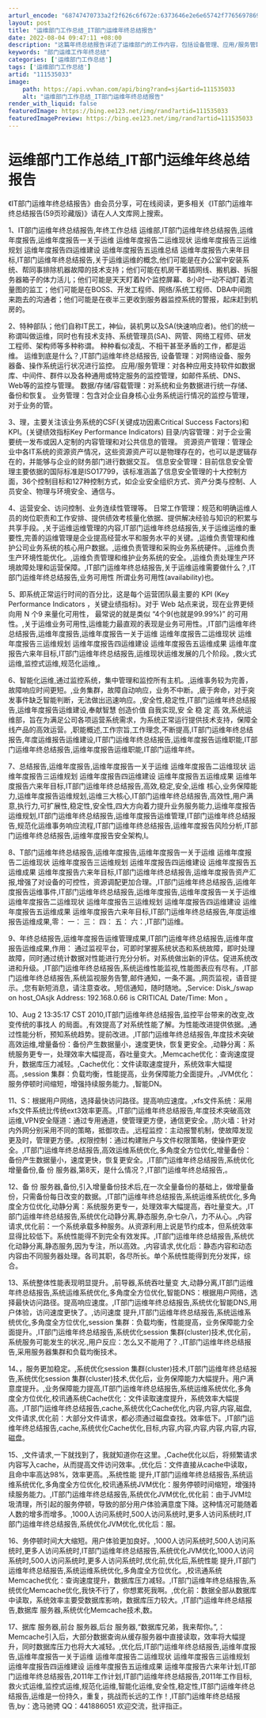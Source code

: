 ```yaml
---
arturl_encode: "68747470733a2f2f626c6f672e:6373646e2e6e65742f77656978696e5f33393838323837302f:61727469636c652f64657461696c732f313131353335303333"
layout: post
title: "运维部门工作总结_IT部门运维年终总结报告"
date: 2022-08-04 09:47:11 +08:00
description: "这篇年终总结报告详述了运维部门的工作内容，包括设备管理、应用/服务管理、安全"
keywords: "部门运维工作年终总结"
categories: ['运维部门工作总结']
tags: ['运维部门工作总结']
artid: "111535033"
image:
    path: https://api.vvhan.com/api/bing?rand=sj&artid=111535033
    alt: "运维部门工作总结_IT部门运维年终总结报告"
render_with_liquid: false
featuredImage: https://bing.ee123.net/img/rand?artid=111535033
featuredImagePreview: https://bing.ee123.net/img/rand?artid=111535033
---
```


# 运维部门工作总结\_IT部门运维年终总结报告

《IT部门运维年终总结报告》由会员分享，可在线阅读，更多相关《IT部门运维年终总结报告(59页珍藏版)》请在人人文库网上搜索。

1、IT部门运维年终总结报告,年终工作总结 运维部,IT部门运维年终总结报告,运维年度报告,运维年度报告一关于运维 运维年度报告二运维现状 运维年度报告三运维规划 运维年度报告四运维建设 运维年度报告五运维总结 运维年度报告六来年目标,IT部门运维年终总结报告,关于运维运维的概念,他们可能是在办公室中安装系统、帮同事排除机器故障的技术支持；他们可能在机房干着插网线、搬机器、拆服务器箱子的体力活儿；他们可能是天天盯着N个监控屏幕、8小时一动不动盯着流量图的监工；他们可能是在BOSS、开发工程师、网络/系统工程师、DBA中间跑来跑去的沟通者；他们可能是在夜半三更收到服务器监控系统的警报，起床赶到机房的。

2、特种部队；他们自称IT民工，神仙，装机男以及SA(快速响应者)。他们的统一称谓叫做运维，同时也有技术支持、系统管理员(SA)、网管、网络工程师、研发工程师、架构师等多种称谓。 种种看似凌乱、不相干甚至矛盾的工作，都是运维。 运维到底是什么？,IT部门运维年终总结报告, 设备管理：对网络设备、服务器备、操作系统运行状况进行监控。 应用/服务管理：对各种应用支持软件如数据库、中间件、群件以及各种通用或特定服务的监控管理，如邮件系统、DNS、Web等的监控与管理。 数据/存储/容载管理：对系统和业务数据进行统一存储、备份和恢复。 业务管理：包含对企业自身核心业务系统运行情况的监控与管理，对于业务的管。

3、理，主要关注该业务系统的CSF(关键成功因素Critical Success Factors)和KPI。(关键绩效指标Key Performance Indicators) 目录/内容管理：对于企业需要统一发布或因人定制的内容管理和对公共信息的管理。 资源资产管理：管理企业中各IT系统的资源资产情况，这些资源资产可以是物理存在的，也可以是逻辑存在的，并能够与企业的财务部门进行数据交互。 信息安全管理：目前信息安全管理主要依据的国际标准是ISO17799，该标准涵盖了信息安全管理的十大控制方面，36个控制目标和127种控制方式，如企业安全组织方式、资产分类与控制、人员安全、物理与环境安全、通信与。

4、运营安全、访问控制、业务连续性管理等。 日常工作管理：规范和明确运维人员的岗位职责和工作安排、提供绩效考核量化依据、提供解决经验与知识的积累与共享手段。,关于运维运维管理的内容,IT部门运维年终总结报告,关于运维运维的重要性,完善的运维管理是企业提高经营水平和服务水平的关键。,运维负责管理和维护公司业务系统的核心用户数据。,运维负责管理和采购业务系统硬件。,运维负责生产环境性能优化。,运维负责管理和维护业务系统的安全。,运维负责处理生产环境故障处理和运营保障。,IT部门运维年终总结报告,关于运维运维需要做什么？,IT部门运维年终总结报告,业务可用性 所谓业务可用性(availability)也。

5、即系统正常运行时间的百分比，这是每个运营团队最主要的 KPI (Key Performance Indicators ，关键业绩指标)。对于 Web 站点来说，现在业界更倾向用 N 个9 来量化可用性， 最常说的就是类似 “4个9(也就是99.99%)” 的可用性。,关于运维业务可用性,运维能力最直观的表现是业务可用性。,IT部门运维年终总结报告,运维年度报告,运维年度报告一关于运维 运维年度报告二运维现状 运维年度报告三运维规划 运维年度报告四运维建设 运维年度报告五运维成果 运维年度报告六来年目标,IT部门运维年终总结报告,运维现状运维发展的几个阶段。,救火式运维,监控式运维,规范化运维,。

6、智能化运维,通过监控系统，集中管理和监控所有主机。,运维事务较为完善，故障响应时间更短。,业务集群，故障自动响应，业务不中断。,疲于奔命，对于突发事件缺乏智能判断，无法做出迅速响应。,安全性,稳定性,IT部门运维年终总结报告,运维年度报告运维建设,奉献智慧 创造价值 自我实现,安 全 稳 定 高 效,系统运维部，旨在为满足公司各项运营系统需求，为系统正常运行提供技术支持，保障全线产品的高效运营。,职能概述,工作宗旨,工作理念,不断提高,IT部门运维年终总结报告,年度运维报告运维建设,IT部门运维年终总结报告,运维年度报告运维职能,IT部门运维年终总结报告,运维年度报告运维职能,IT部门运维年终。

7、总结报告,运维年度报告,运维年度报告一关于运维 运维年度报告二运维现状 运维年度报告三运维规划 运维年度报告四运维建设 运维年度报告五运维成果 运维年度报告六来年目标,IT部门运维年终总结报告,高效,稳定,安全,运维 核心,业务保障能力,运维年度报告运维规划,运维三大核心,IT部门运维年终总结报告,高效性,用户满意,执行力,可扩展性,稳定性,安全性,四大方向着力提升业务服务能力,运维年度报告运维规划,IT部门运维年终总结报告,运维年度报告运维管理,IT部门运维年终总结报告,规范化运维事务响应流程,IT部门运维年终总结报告,运维年度报告风险分析,IT部门运维年终总结报告,运维年度报告安全架构,I。

8、T部门运维年终总结报告,运维年度报告,运维年度报告一关于运维 运维年度报告二运维现状 运维年度报告三运维规划 运维年度报告四运维建设 运维年度报告五运维成果 运维年度报告六来年目标,IT部门运维年终总结报告,运维年度报告资产汇报,增强了对设备的可控性，资源调配更加合理。,IT部门运维年终总结报告,运维年度报告运维事件,IT部门运维年终总结报告,运维年度报告,运维年度报告一关于运维 运维年度报告二运维现状 运维年度报告三运维规划 运维年度报告四运维建设 运维年度报告五运维成果 运维年度报告六来年目标,IT部门运维年终总结报告,年度运维报告运维成果,零： 一： 三： 四： 五： 六：,IT部门运维。

9、年终总结报告,运维年度报告运维管理成果,IT部门运维年终总结报告,运维年度报告运维成果,作用： 通过监视平台，可即时掌握系统状态和系统故障，即时处理故障，同时通过统计数据对性能进行充分分析。对系统做出新的评估。促进系统改进和升级。,IT部门运维年终总结报告,系统运维性能监视,性能图表应有尽有。,IT部门运维年终总结报告,系统监视服务告警,邮件通知，一条不漏。,网页监视，语音提示。,您有新短消息，请注意查收。,短信通知，随时随地。,Service: Disk\_/swap on host\_OAsjk Address: 192.168.0.66 is CRITICAL Date/Time: Mon 。

10、Aug 2 13:35:17 CST 2010,IT部门运维年终总结报告,监控平台带来的改变,改变传统的事找人 的局面。,有效提高了对系统性能了解。为性能改进提供依据。,通过性能分析，预知系统趋势。提前改进。,IT部门运维年终总结报告,年度技术突破高效运维,增量备份：备份产生数据量小，速度更快，恢复更安全。,动静分离：系统服务更专一，处理效率大幅提高，吞吐量变大。,Memcache优化：查询速度提升，数据库压力减轻。,Cache优化：文件读取速度提升，系统效率大幅提高。,session 集群：负载均衡，性能提高，业务保障能力全面提升。,JVM优化：服务停顿时间缩短，增强持续服务能力。,智能DN。

11、S：根据用户网络，选择最快访问路径。提高响应速度。,xfs文件系统：采用xfs文件系统比传统ext3效率更高。,IT部门运维年终总结报告,年度技术突破高效运维,VPN安全隧道：通过专用通道，使管理更方便，通信更安全。,防火墙：针对内外网分别采用不同的策略，抵御攻击。,远程监控：主动报警机制，使故障发现更及时，管理更方便。,权限控制：通过构建账户与文件权限策略，使操作更安全。,IT部门运维年终总结报告,高效运维系统优化,多角度全方位优化,增量备份：备份产生数据量小，速度更快，恢复更安全。,IT部门运维年终总结报告,系统优化增量备份,备 份 服务器,第8天，是什么情况？,IT部门运维年终总结报告,。

12、备 份 服务器,备份,引入增量备份技术后,在一次全量备份的基础上，做增量备份，只需备份每日改变的数据。,IT部门运维年终总结报告,系统运维系统优化,多角度全方位优化,动静分离：系统服务更专一，处理效率大幅提高，吞吐量变大。,IT部门运维年终总结报告,系统优化动静分离,静态服务,杂七杂八，力不从心。,内容请求,优化前：一个系统承载多种服务。从资源利用上说是节约成本，但系统效率显得比较低下。系统性能得不到完全有效发挥。,IT部门运维年终总结报告,系统优化动静分离,静态服务,因为专注，所以高效。,内容请求,优化后：静态内容和动态内容由不同服务器处理。各司其职，各尽所长。单个系统性能得到充分发挥，综合。

13、系统整体性能表现明显提升。,前导器,系统吞吐量变 大,动静分离,IT部门运维年终总结报告,系统运维系统优化,多角度全方位优化,智能DNS：根据用户网络，选择最快访问路径。提高响应速度。,IT部门运维年终总结报告,系统优化智能DNS,用户体验，访问速度更快了。,访问速度 提升,IT部门运维年终总结报告,系统运维系统优化,多角度全方位优化,session 集群：负载均衡，性能提高，业务保障能力全面提升。,IT部门运维年终总结报告,系统优化session 集群(cluster)技术,优化前，系统服务可能发生的状况.,用户反应：怎么又不能用了？.,IT部门运维年终总结报告,采用服务器集群和负载均衡技术。

14、，服务更加稳定。,系统优化session 集群(cluster)技术,IT部门运维年终总结报告,系统优化session 集群(cluster)技术,优化后，业务保障能力大幅提升。用户满意度提升。,业务保障能力提高,IT部门运维年终总结报告,系统运维系统优化,多角度全方位优化,校讯通系统Cache优化：文件读取速度提升，系统效率大幅提高。,IT部门运维年终总结报告,cache,系统优化Cache优化,内容,内容,内容,磁盘,文件请求,优化前：大部分文件请求，都必须通过磁盘查找。效率低下。,IT部门运维年终总结报告,cache,系统优化Cache优化,目标,内容,内容,内容,内容,内容,内容,磁盘。

15、,文件请求,一下就找到了，我就知道你在这里。,Cache优化以后，将频繁请求内容写入cache，从而提高文件访问效率。,优化后：文件直接从cache中读取，且命中率高达98%，效率更高。,系统性能 提升,IT部门运维年终总结报告,系统运维系统优化,多角度全方位优化,校讯通系统JVM优化：服务停顿时间缩短，增强持续服务能力。,IT部门运维年终总结报告,系统优化JVM优化,优化前：由于JVM垃圾清理，所引起的服务停顿，导致的部分用户体验满意度下降。这种情况可能随着人数的增多而增多。,1000人访问系统时,500人访问系统时,更多人访问系统时,IT部门运维年终总结报告,系统优化JVM优化,优化后：服。

16、务停顿时间大大缩短。用户体验更加良好。,1000人访问系统时,500人访问系统时,更多人访问系统时,IT部门运维年终总结报告,系统优化JVM优化,1000人访问系统时,500人访问系统时,更多人访问系统时,优化前,优化后,系统性能 提升,IT部门运维年终总结报告,系统运维系统优化,多角度全方位优化。,校讯通系统Memcache优化：查询速度提升，数据库压力减轻。,IT部门运维年终总结报告,系统优化Memcache优化,我快不行了，你想累死我啊。,优化前：数据全部从数据库中读取，系统效率主要受数据库影响，数据库压力较大。,IT部门运维年终总结报告,数据库 服务器,系统优化Memcache技术,数。

17、据库 服务器,前台 服务器,后台 服务器,“数据库兄弟，我来帮你。”,： Memcache引入后，大部分数据查询从缓存服务器中直接读取，效率将大幅提升，同时数据库压力也将大大减轻。,优化后,IT部门运维年终总结报告,运维年度报告,运维年度报告一关于运维 运维年度报告二运维现状 运维年度报告三运维规划 运维年度报告四运维建设 运维年度报告五运维成果 运维年度报告六来年计划,IT部门运维年终总结报告,2011年工作计划,IT部门运维年终总结报告,2011年工作目标,救火式运维,监控式运维,规范化运维,智能化运维,安全性,稳定性,IT部门运维年终总结报告,运维是一份持久，重复，挑战而长远的工作！,IT部门运维年终总结报告,by：逸马驰骋 QQ：441886051 欢迎交流，批评指正。